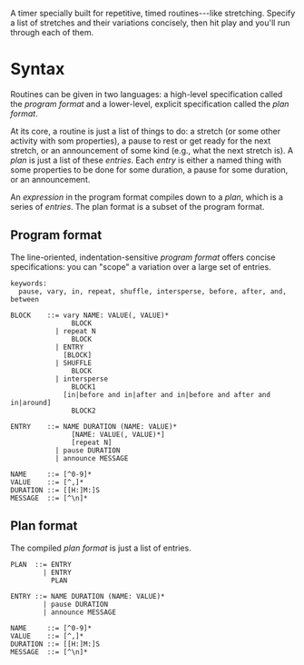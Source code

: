 A timer specially built for repetitive, timed routines---like stretching. Specify a list of stretches and their variations concisely, then hit play and you'll run through each of them.

# Syntax

Routines can be given in two languages: a high-level specification called the _program format_ and a lower-level, explicit specification called the _plan format_.

At its core, a routine is just a list of things to do: a stretch (or some other activity with som properties), a pause to rest or get ready for the next stretch, or an announcement of some kind (e.g., what the next stretch is). A _plan_ is just a list of these _entries_. Each _entry_ is either a named thing with some properties to be done for some duration, a pause for some duration, or an announcement.

An _expression_ in the program format compiles down to a _plan_, which is a series of _entries_. 
The plan format is a subset of the program format.

## Program format

The line-oriented, indentation-sensitive _program format_ offers concise specifications: you can "scope" a variation over a large set of entries.

```
keywords:
  pause, vary, in, repeat, shuffle, intersperse, before, after, and, between

BLOCK    ::= vary NAME: VALUE(, VALUE)*
               BLOCK
           | repeat N
               BLOCK
           | ENTRY
             [BLOCK]
           | SHUFFLE
               BLOCK
           | intersperse 
               BLOCK1
             [in|before and in|after and in|before and after and in|around] 
               BLOCK2

ENTRY    ::= NAME DURATION (NAME: VALUE)*
               [NAME: VALUE(, VALUE)*]
               [repeat N]
           | pause DURATION
           | announce MESSAGE

NAME     ::= [^0-9]*
VALUE    ::= [^,]*
DURATION ::= [[H:]M:]S
MESSAGE  ::= [^\n]*
```

## Plan format

The compiled _plan format_ is just a list of entries.

```
PLAN  ::= ENTRY 
        | ENTRY
          PLAN

ENTRY ::= NAME DURATION (NAME: VALUE)*
        | pause DURATION
        | announce MESSAGE
        
NAME     ::= [^0-9]*
VALUE    ::= [^,]*
DURATION ::= [[H:]M:]S
MESSAGE  ::= [^\n]*
```
